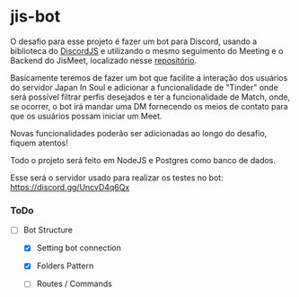 # jis-bot

O desafio para esse projeto é fazer um bot para Discord, usando a biblioteca do [DiscordJS](https://discord.js.org/#/docs/main/stable/general/welcome) e utilizando o mesmo seguimento do Meeting e o Backend do JisMeet, localizado nesse [repositório](https://github.com/SamuelXSS/jis-meet).

Basicamente teremos de fazer um bot que facilite a interação dos usuários do servidor Japan In Soul e adicionar a funcionalidade de "Tinder" onde será possível filtrar perfis desejados e ter a funcionalidade de Match, onde, se ocorrer, o bot irá mandar uma DM fornecendo os meios de contato para que os usuários possam iniciar um Meet.

Novas funcionalidades poderão ser adicionadas ao longo do desafio, fiquem atentos!

Todo o projeto será feito em NodeJS e Postgres como banco de dados.

Esse será o servidor usado para realizar os testes no bot: https://discord.gg/UncvD4q6Qx

### ToDo

- [ ] Bot Structure
  - [X] Setting bot connection
  - [X] Folders Pattern
  - [ ] Routes / Commands
  

